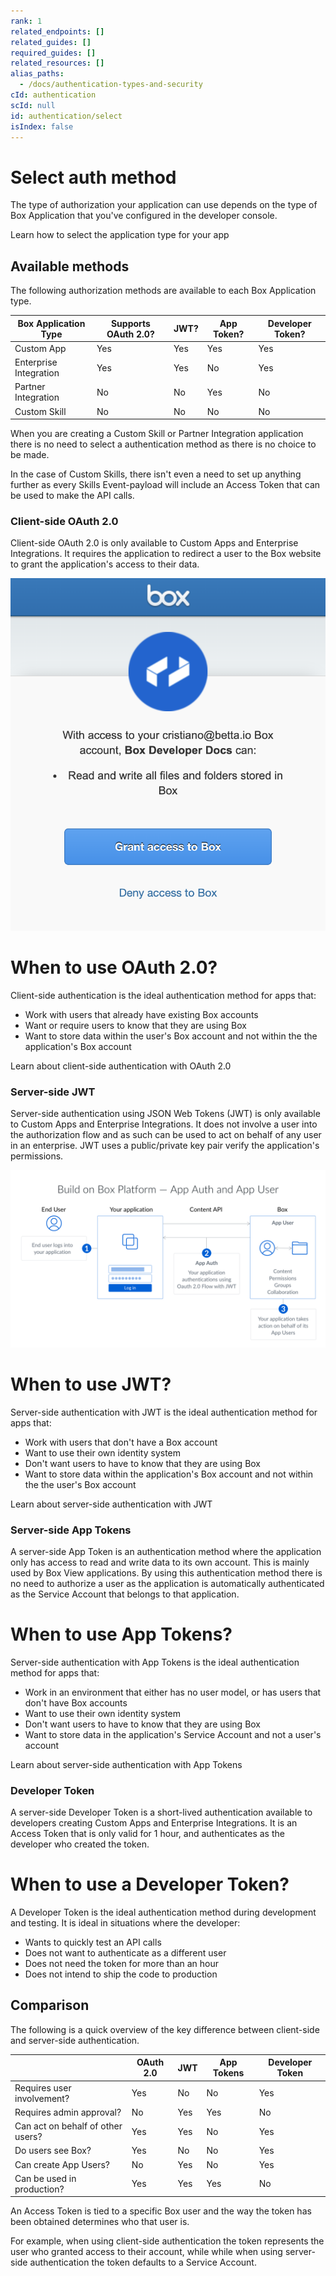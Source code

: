 ```yaml
---
rank: 1
related_endpoints: []
related_guides: []
required_guides: []
related_resources: []
alias_paths:
  - /docs/authentication-types-and-security
cId: authentication
scId: null
id: authentication/select
isIndex: false
---
```


# Select auth method

The type of authorization your application can use depends on the type of
Box Application that you've configured in the developer console.

<CTA to='guide://applications/select'>Learn how to select the application type
for your app

</CTA>

## Available methods

The following authorization methods are available to each Box Application type.

<!-- markdownlint-disable line-length -->

| Box Application Type   | Supports OAuth 2.0? | JWT? | App Token? | Developer Token? |
| ---------------------- | ------------------- | ---- | ---------- | ---------------- |
| Custom App             | Yes                 | Yes  | Yes        | Yes              |
| Enterprise Integration | Yes                 | Yes  | No         | Yes              |
| Partner Integration    | No                  | No   | Yes        | No               |
| Custom Skill           | No                  | No   | No         | No               |

<!-- markdownlint-enable line-length -->

<Message>

When you are creating a Custom Skill or Partner Integration application there
is no need to select a authentication method as there is no choice to be made.

In the case of Custom Skills, there isn't even a need to set up anything further
as every Skills Event-payload will include an Access Token that can be used to
make the API calls.

</Message>

### Client-side OAuth 2.0

Client-side OAuth 2.0 is only available to Custom Apps and Enterprise
Integrations. It requires the application to redirect a user to the Box website
to grant the application's access to their data.

<ImageFrame center width="400" shadow border>

![Box OAuth 2.0 approval](./oauth2-grant.png)

</ImageFrame>

<Message>

  # When to use OAuth 2.0?

Client-side authentication is the ideal authentication method for apps that:

- Work with users that already have existing Box accounts
- Want or require users to know that they are using Box
- Want to store data within the user's Box account and not within the the
  application's Box account

</Message>

<CTA to="guide://authentication/oauth2">
  Learn about client-side authentication with OAuth 2.0

</CTA>

### Server-side JWT

Server-side authentication using JSON Web Tokens (JWT) is only available to
Custom Apps and Enterprise Integrations. It does not involve a user into the
authorization flow and as such can be used to act on behalf of any user in an
enterprise. JWT uses a public/private key pair verify the application's
permissions.

<ImageFrame center shadow border>

![Box JWT flow](./jwt-flow.png)

</ImageFrame>

<Message>

  # When to use JWT?

Server-side authentication with JWT is the ideal authentication method for apps that:

- Work with users that don't have a Box account
- Want to use their own identity system
- Don't want users to have to know that they are using Box
- Want to store data within the application's Box account and not within the the
  user's Box account

</Message>

<CTA to="guide://authentication/jwt">
  Learn about server-side authentication with JWT

</CTA>

### Server-side App Tokens

A server-side App Token is an authentication method where the application only
has access to read and write data to its own account. This is mainly used by Box
View applications. By using this authentication method there is no need to
authorize a user as the application is automatically authenticated as the
Service Account that belongs to that application.

<Message>

  # When to use App Tokens?

Server-side authentication with App Tokens is the ideal authentication method
for apps that:

- Work in an environment that either has no user model, or has users that don't
  have Box accounts
- Want to use their own identity system
- Don't want users to have to know that they are using Box
- Want to store data in the application's Service Account and not a user's account

</Message>

<CTA to="guide://authentication/app-token">
  Learn about server-side authentication with App Tokens

</CTA>

### Developer Token

A server-side Developer Token is a short-lived authentication available to
developers creating Custom Apps and Enterprise Integrations. It is an Access
Token that is only valid for 1 hour, and authenticates as the developer who
created the token.

<Message>

  # When to use a Developer Token?

A Developer Token is the ideal authentication method during development and
testing. It is ideal in situations where the developer:

- Wants to quickly test an API calls
- Does not want to authenticate as a different user
- Does not need the token for more than an hour
- Does not intend to ship the code to production

</Message>

## Comparison

The following is a quick overview of the key difference between client-side and
server-side authentication.

<!-- markdownlint-disable line-length -->

|                                   | OAuth 2.0 | JWT | App Tokens | Developer Token |
| --------------------------------- | --------- | --- | ---------- | --------------- |
| Requires user involvement?        | Yes       | No  | No         | Yes             |
| Requires admin approval?          | No        | Yes | Yes        | No              |
| Can act on behalf of other users? | Yes       | Yes | No         | Yes             |
| Do users see Box?                 | Yes       | No  | No         | Yes             |
| Can create App Users?             | No        | Yes | No         | Yes             |
| Can be used in production?        | Yes       | Yes | Yes        | No              |

<!-- markdownlint-enable line-length -->

<Message>

An Access Token is tied to a specific Box user and the way the token has been
obtained determines who that user is.

For example, when using client-side authentication the token represents the
user who granted access to their account, while while when using server-side
authentication the token defaults to a Service Account.

</Message>
